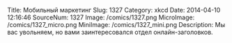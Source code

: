 Title: Мобильный маркетинг 
Slug: 1327 
Category: xkcd 
Date: 2014-04-10 12:16:46 
SourceNum: 1327 
Image: /comics/1327.png 
MicroImage: /comics/1327_micro.png 
MiniImage: /comics/1327_mini.png 
Description: Мы вас увольняем, но вами заинтересовался отдел онлайн-заголовков. 

